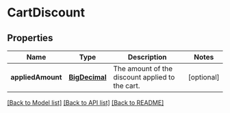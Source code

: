 # CartDiscount

## Properties
Name | Type | Description | Notes
------------ | ------------- | ------------- | -------------
**appliedAmount** | [**BigDecimal**](BigDecimal.md) | The amount of the discount applied to the cart. | [optional] 

[[Back to Model list]](../README.md#documentation-for-models) [[Back to API list]](../README.md#documentation-for-api-endpoints) [[Back to README]](../README.md)

